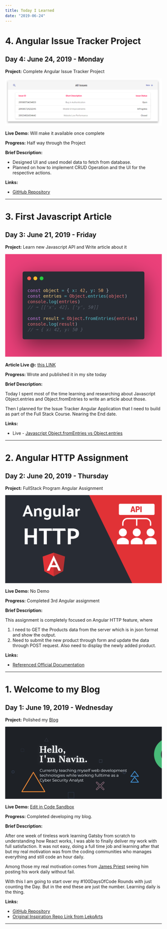 ```yaml
---
title: Today I Learned
date: "2019-06-24"
---
```


# 4. Angular Issue Tracker Project

## Day 4: June 24, 2019 - Monday

**Project:** Complete Angular Issue Tracker Project

![Issue Tracker WIP](images/3.issue-tracker.png)

**Live Demo:** Will make it available once complete

**Progress:** Half way through the Project

**Brief Description:**

- Designed UI and used model data to fetch from database.
- Planned on how to implement CRUD Operation and the UI for the respective actions.

**Links:**

- [GitHub Repository](https://github.com/navin-navi/Angular-Collection.git)

---

# 3. First Javascript Article

## Day 3: June 21, 2019 - Friday

**Project:** Learn new Javascript API and Write article about it

![Javascript Object.fromEntries vs Object.entries](../javascript-Object.fromEntries-vs-Object.entries/Object.fromEntries_vs_Object.entries.png)

**Article Live @:** [this LINK](https://navin-navi.github.io/blog/javascript-Object.fromEntries-vs-Object.entries/)

**Progress:** Wrote and published it in my site today

**Brief Description:**

Today I spent most of the time learning and researching about Javascript Object.entries and Object.fromEntries to write an article about those.

Then I planned for the Issue Tracker Angular Application that I need to build as part of the Full Stack Course. Nearing the End date.

**Links:**

- Live - [Javascript Object.fromEntries vs Object.entries](https://navin-navi.github.io/blog/javascript-Object.fromEntries-vs-Object.entries/)

---

# 2. Angular HTTP Assignment

## Day 2: June 20, 2019 - Thursday

**Project:** FullStack Program Angular Assignment

![Angular HTTP Image](images/2-angular-httpclient.png)

**Live Demo:** No Demo

**Progress:** Completed 3rd Angular assignment

**Brief Description:**

This assignment is completely focused on Angular HTTP feature, where

1. I need to GET the Products data from the server which is in json format and show the output.
2. Need to submit the new product through form and update the data through POST request. Also need to display the newly added product.

**Links:**

- [Referenced Official Documentation](https://angular.io/guide/http)

---

# 1. Welcome to my Blog

## Day 1: June 19, 2019 - Wednesday

**Project:** Polished my [Blog](https://navin-navi.github.io/)

![Snap of my Blog HomePage](images/1-blog-home.jpg)

**Live Demo:** [Edit in Code Sandbox](https://codesandbox.io/s/navin-navigithubio-egxzq?fontsize=14)

**Progress:** Completed developing my blog.

**Brief Description:**

After one week of tireless work learning Gatsby from scratch to understanding how React works, I was able to finally deliver my work with full satisfaction. It was not easy, doing a full time job and learning after that but my real motivation was from the coding communities who manages everything and still code an hour daily.

Among those my real motivation comes from [James Priest](https://twitter.com/james_priest1) seeing him posting his work daily without fail.

With this I am going to start over my #100DaysOfCode Rounds with just counting the Day. But in the end these are just the number. Learning daily is the thing.

**Links:**

- [GitHub Repository](https://github.com/navin-navi/navin-navi.github.io)
- [Original Inspiration Repo Link from LekoArts](https://github.com/LekoArts/gatsby-starter-portfolio-cara)

---
